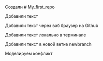 ﻿Cоздали # My_first_repo

Добавили текст

Добавили текст через вэб браузер на Github

Добавили текст локально в терминале

Добавили текст в новой ветке newbranch

Моделируем конфликт
